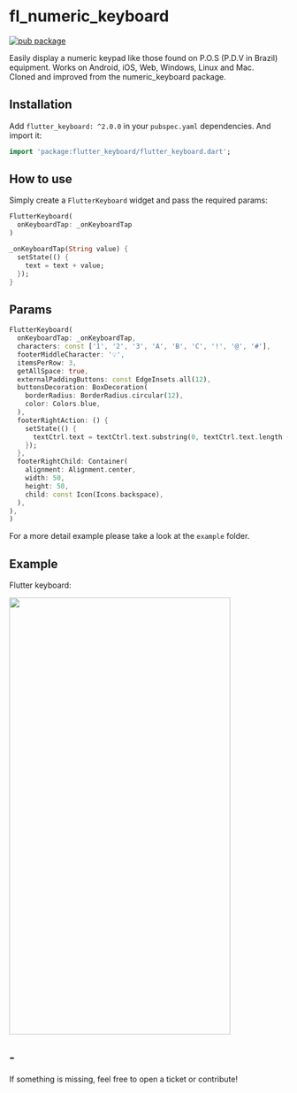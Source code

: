 # fl_numeric_keyboard

[![pub package](https://img.shields.io/pub/v/fl_numeric_keyboard.svg?style=for-the-badge&color=blue)](https://pub.dartlang.org/packages/flutter_keyboard)

Easily display a numeric keypad like those found on P.O.S (P.D.V in Brazil) equipment. Works on Android, iOS, Web, Windows, Linux and Mac.<br/>
Cloned and improved from the numeric_keyboard package.

## Installation

Add `flutter_keyboard: ^2.0.0` in your `pubspec.yaml` dependencies. And import it:

```dart
import 'package:flutter_keyboard/flutter_keyboard.dart';
```

## How to use

Simply create a `FlutterKeyboard` widget and pass the required params:

```dart
FlutterKeyboard(
  onKeyboardTap: _onKeyboardTap
)

_onKeyboardTap(String value) {
  setState(() {
    text = text + value;
  });
}
```

## Params

```dart
FlutterKeyboard(
  onKeyboardTap: _onKeyboardTap,
  characters: const ['1', '2', '3', 'A', 'B', 'C', '!', '@', '#'],
  footerMiddleCharacter: '💡',
  itemsPerRow: 3,
  getAllSpace: true,
  externalPaddingButtons: const EdgeInsets.all(12),
  buttonsDecoration: BoxDecoration(
    borderRadius: BorderRadius.circular(12),
    color: Colors.blue,
  ),
  footerRightAction: () {
    setState(() {
      textCtrl.text = textCtrl.text.substring(0, textCtrl.text.length - 1);
    });
  },
  footerRightChild: Container(
    alignment: Alignment.center,
    width: 50,
    height: 50,
    child: const Icon(Icons.backspace),
  ),
),
)
```

For a more detail example please take a look at the `example` folder.

## Example

Flutter keyboard:

<img src="https://raw.githubusercontent.com/huextrat/fl_numeric_keyboard/master/example/screenshot.png" width="400" height="790">

## -

If something is missing, feel free to open a ticket or contribute!
